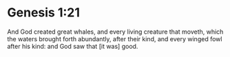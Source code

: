 # Genesis 1:21

And God created great whales, and every living creature that moveth, which the waters brought forth abundantly, after their kind, and every winged fowl after his kind: and God saw that [it was] good.